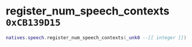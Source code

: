 # register_num_speech_contexts `0xCB139D15`

```lua
natives.speech.register_num_speech_contexts(_unk0 --[[ integer ]])
```
